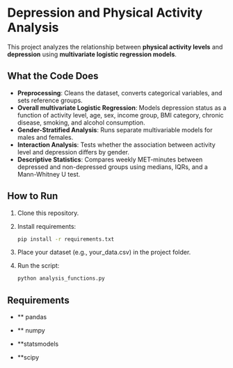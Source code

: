 # Depression and Physical Activity Analysis

This project analyzes the relationship between **physical activity levels** and **depression** using **multivariate logistic regression models**.

## What the Code Does
- **Preprocessing**: Cleans the dataset, converts categorical variables, and sets reference groups.  
- **Overall multivariate Logistic Regression**: Models depression status as a function of activity level, age, sex, income group, BMI category, chronic disease, smoking, and alcohol consumption.  
- **Gender-Stratified Analysis**: Runs separate multivariable models for males and females.  
- **Interaction Analysis**: Tests whether the association between activity level and depression differs by gender.  
- **Descriptive Statistics**: Compares weekly MET-minutes between depressed and non-depressed groups using medians, IQRs, and a Mann-Whitney U test.  

## How to Run
1. Clone this repository.  
2. Install requirements:
   ```bash
   pip install -r requirements.txt
3. Place your dataset (e.g., your_data.csv) in the project folder.

4. Run the script:
   ```bash
   python analysis_functions.py
## Requirements

- ** pandas

- ** numpy

- **statsmodels

- **scipy
